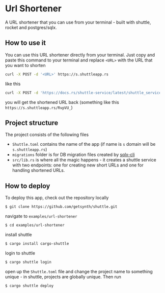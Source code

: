 # Url Shortener

A URL shortener that you can use from your terminal - built with shuttle, rocket and postgres/sqlx.

## How to use it

You can use this URL shortener directly from your terminal. Just copy and paste this command to your terminal and replace `<URL>` with the URL that you want to shorten

```bash
curl -X POST -d '<URL>' https://s.shuttleapp.rs
```

like this

```bash
curl -X POST -d 'https://docs.rs/shuttle-service/latest/shuttle_service/' https://s.shuttleapp.rs
```

you will get the shortened URL back (something like this `https://s.shuttleapp.rs/RvpVU_`)

## Project structure

The project consists of the following files

- `Shuttle.toml` contains the name of the app (if name is `s` domain will be `s.shuttleapp.rs`)
- `migrations` folder is for DB migration files created by [sqlx-cli](https://github.com/launchbadge/sqlx/tree/master/sqlx-cli)
- `src/lib.rs` is where all the magic happens - it creates a shuttle service with two endpoints: one for creating new short URLs and one for handling shortened URLs.

## How to deploy

To deploy this app, check out the repository locally

```bash
$ git clone https://github.com/getsynth/shuttle.git
```

navigate to `examples/url-shortener`

```bash
$ cd examples/url-shortener
```

install shuttle

```bash
$ cargo install cargo-shuttle
```

login to shuttle

```bash
$ cargo shuttle login
```

open up the `Shuttle.toml` file and change the project name to something 
unique - in shuttle, projects are globally unique. Then run

```bash
$ cargo shuttle deploy
```
